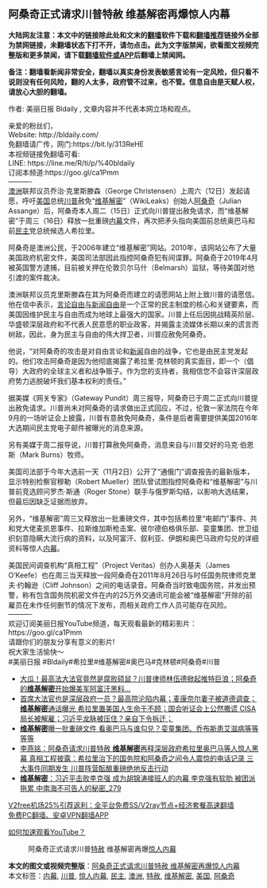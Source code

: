  <h2>阿桑奇正式请求川普特赦 维基解密再爆惊人内幕</h2> <p class="notice"><b>大陆网友注意：本文中的链接除此处和文末的<a href="https://github.com/bannedbook/fanqiang" >翻墙</a>软件下载和<a href="https://github.com/killgcd/justmysocks/blob/master/README.md">翻墙推荐</a>链接外全部为禁网链接，未翻墙状态下打不开，请勿点击。此为文字版禁闻，欲看图文视频完整版和更多禁闻，请下载<a href="https://github.com/bannedbook/fanqiang">翻墙软件或APP</a>后翻墙上禁闻网。</p><p>备注：翻墙看新闻非常安全，翻墙以真实身份发表敏感言论有一定风险，但只看不说则没有任何风险，翻的人太多，政府管不过来，也不管。信息自由是天赋人权，请放心大胆的翻墙。</b></p>  <div class="entry"> <p>作者: 美丽日报 Bldaily , 文章内容并不代表本网立场和观点。</p> <figure></figure> <p>亲爱的粉丝们，<br /> Website: http://bldaily.com/<br /> 免翻墙请广传，网门:https://bit.ly/313ReHE<br /> 本视频链接免翻墙可看:<br /> LINE: https://line.me/R/ti/p/%40bldaily<br /> 订阅本频道:https://goo.gl/ca1Pmm<br /> &#8212;&#8212;&#8212;-<br /> <a href="https://www.bannedbook.org/bnews/tag/%e6%be%b3%e6%b4%b2/" class="st_tag internal_tag" rel="tag" title="标签 澳洲 下的日志">澳洲</a>联邦议员乔治·克里斯滕森（George Christensen）上周六（12日）发起请愿，呼吁<a href="https://www.bannedbook.org/bnews/tag/%e7%be%8e%e5%9b%bd/" class="st_tag internal_tag" rel="tag" title="标签 美国 下的日志">美国</a>总统<a href="https://www.bannedbook.org/bnews/tag/%e5%b7%9d%e6%99%ae/" class="st_tag internal_tag" rel="tag" title="标签 川普 下的日志">川普</a>赦免“<a href="https://www.bannedbook.org/bnews/tag/%e7%bb%b4%e5%9f%ba%e8%a7%a3%e5%af%86/" class="st_tag internal_tag" rel="tag" title="标签 维基解密 下的日志">维基解密</a>”（WikiLeaks）创始人<a href="https://www.bannedbook.org/bnews/tag/%e9%98%bf%e6%a1%91%e5%a5%87/" class="st_tag internal_tag" rel="tag" title="标签 阿桑奇 下的日志">阿桑奇</a>（Julian Assange）后，阿桑奇本人周二（15日）正式向川普提出赦免请求，而“维基解密”于周三（16日）释放一批重磅<span class='wp_keywordlink_affiliate'><a href="https://www.bannedbook.org/bnews/ccpdope/" title="中共高层内幕" target="_blank">内幕</a></span>文件，再次把矛头指向美国前总统奥巴马和前<a href="https://www.bannedbook.org/bnews/tag/%e6%b0%91%e4%b8%bb/" class="st_tag internal_tag" rel="tag" title="标签 民主 下的日志">民主</a>党总统候选人希拉里。</p> <p>阿桑奇是澳洲公民，于2006年建立“维基解密”网站。2010年，该网站公布了大量美国政府机密文件，美国司法部因此指控阿桑奇犯有间谍罪。阿桑奇于2019年4月被英国警方逮捕，目前被关押在伦敦贝尔马什（Belmarsh）监狱，等待美国对他引渡的案件裁决。</p>  <p>澳洲联邦议员克里斯滕森在其为阿桑奇而建立的请愿网站上附上致川普的请愿信。他在信中表示，<span class='wp_keywordlink'><a href="https://www.bannedbook.org/forum2/topic877.html" title="言论自由与新闻自由" target="_blank">言论自由与新闻自由</a></span>是一个正常的民主制度的核心和关键要素，而美国因维护民主与自由而成为地球上最强大的国家。川普上任后因挑战精英阶层、华盛顿深层政府和不代表人民意愿的职业政客，并揭露主流媒体长期以来的谎言而树敌，因此，身为民主与自由的伟大捍卫者，川普应赦免阿桑奇。</p> <p>他说，“对阿桑奇的攻击是对自由言论和<span class='wp_keywordlink_affiliate'><a href="https://www.bannedbook.org/" title="新闻">新闻</a></span>自由的战争，它也是由民主党发起的。他们攻击阿桑奇是因为他彻底揭露了希拉里·克林顿的真实面目，即一个（倡导）大政府的全球主义者和战争贩子。作为您的支持者，我相信您不会容许深层政府势力逃脱破坏我们基本权利的责任。”</p> <p>据美媒《网关专家》（Gateway Pundit）周三报导，阿桑奇已于周二正式向川普提出赦免请求。川普尚未对阿桑奇的请求做出正式回应，不过，伦敦一家法院在今年9月的一场听证会上披露，川普有意赦免阿桑奇，条件是后者需要提供美国2016年大选期间民主党电子邮件被曝光的消息来源。</p>  <p>另有美媒于周二报导说，川普打算赦免阿桑奇，消息来自与川普交好的马克·伯恩斯（Mark Burns）牧师。</p> <p>美国司法部于今年大选前一天（11月2日）公开了“通俄门”调查报告的最新版本，显示特别检察官穆勒（Robert Mueller）团队曾试图指控阿桑奇和“维基解密”与川普前竞选顾问罗杰·斯通（Roger Stone）联手与俄罗斯勾结，以影响大选结果，但最后因缺乏证据而放弃。</p> <p>另外，“维基解密”周三又释放出一批重磅文件，其中包括希拉里“电邮门”事件、共和党大佬麦凯恩事件、拉斯维加斯枪击案、彼尔德伯格俱乐部、娈童集团、世卫组织刻意隐瞒大流行病的资料，以及阿富汗、叙利亚、伊朗和奥巴马政府勾兑的详细资料等惊人<a href="https://www.bannedbook.org/bnews/tag/%E5%86%85%E5%B9%95/" class="st_tag internal_tag" rel="tag" title="标签 内幕 下的日志">内幕</a>。</p>  <p>美国民间调查机构“真相工程”（Project Veritas）创办人奥基夫（James O’Keefe）也在周三当天释放一段阿桑奇在2011年8月26日与时任国务院律师克里夫·约翰逊（Cliff Johnson）之间的电话录音。阿桑奇当时致电国务院，并发出预警，称有包含国务院机密文件在内的25万外交通讯可能会被“维基解密”开除的前雇员在未作任何删节的情况下发布，而相关政府工作人员可能存在风险。<br /> &#8212;&#8212;&#8212;-<br /> 欢迎订阅美丽日报YouTube频道，每天观看最新的精彩影片：https://goo.gl/ca1Pmm<br /> 请跟你们的朋友分享有意义的影片!<br /> 祝大家生活愉快～<br /> #美丽日报 #Bldaily#希拉里#维基解密#奥巴马#克林顿#阿桑奇#川普</p> <ul class='op-related-articles' title='相关阅读'> <li><a href='https://www.bannedbook.org/bnews/comments/20201219/1450887.html' target='_blank'>大瓜！最高法大法官竟然是腐败硕鼠？川普律师林伍德掀起推特巨浪；阿桑奇的<b>维基解密</b>开始爆美军阿富汗黑料…</a></li> <li><a href='https://www.bannedbook.org/bnews/bannedvideo/20201218/1450412.html' target='_blank'>首席大法官也是深层政府一员？最高院沦陷内幕；麦康奈尔妻子被道德调查；<b>维基解密</b>通话曝光 希拉里置美国人生命于不顾；国会听证会上公然撒谎 CISA 局长被解雇；习近平龙脉被压住？亲自下令拆迁；</a></li> <li><a href='https://www.bannedbook.org/bnews/cnnews/20201218/1450118.html' target='_blank'><b>维基解密</b>曝一批重磅文件 看奥巴马与谁勾兑？娈童集团、乔布斯患艾滋病等等等等</a></li> <li><a href='https://www.bannedbook.org/bnews/comments/20201218/1449979.html' target='_blank'>李燕铭：阿桑奇请求川普特赦 <b>维基解密</b>再释深层政府希拉里奥巴马等人惊人黑幕 真相工程披露：希拉里治下的国务院和阿桑奇之间令人震惊的电话记录 三大事件同期发生 川普阵营酝酿重磅绝地反击行动</a></li> <li><a href='https://www.bannedbook.org/bnews/comments/20201218/1449949.html' target='_blank'><b>维基解密</b>：习近平击败李克强 成为胡锦涛接班人的内幕 李克强有软肋 被团派拖累 中南海不可告人的秘密_279</a></li> </ul> <p class="texttj"> <a href="https://github.com/bannedbook/fanqiang/wiki/V2ray%E6%9C%BA%E5%9C%BA" target="_blank">V2free机场25%引荐返利：全平台免费SS/V2ray节点+经济套餐高速翻墙</a><br/> <a href="https://github.com/bannedbook/fanqiang/wiki/%E7%A6%81%E9%97%BB%E7%BD%91%E5%AE%89%E5%8D%93%E7%BF%BB%E5%A2%99%E6%96%B0%E9%97%BBAPP" target="_blank">免费PC翻墙、安卓VPN翻墙APP</a></p><p><a href='https://www.bannedbook.org/bnews/topimagenews/20180409/925596.html' target='_blank'>如何加速观看YouTube？ </a></p> <figure class='op-interactive'><figcaption>阿桑奇正式请求川普<a href="https://www.bannedbook.org/bnews/tag/%E7%89%B9%E8%B5%A6/" class="st_tag internal_tag" rel="tag" title="标签 特赦 下的日志">特赦</a> 维基解密再爆<a href="https://www.bannedbook.org/bnews/tag/%e6%83%8a%e4%ba%ba%e5%86%85%e5%b9%95/" class="st_tag internal_tag" rel="tag" title="标签 惊人内幕 下的日志">惊人内幕</a></figcaption></figure> </p> <a name='sharetosocial'></a>       <div><b>本文的图文或视频完整版</b>：<a href='https://www.bannedbook.org/bnews/bannedvideo/20201220/1451620.html'>阿桑奇正式请求川普特赦 维基解密再爆惊人内幕</a></div>  </div><!--END ENTRY--> <div class="postfooter"> <div>本文标签：<a href="https://www.bannedbook.org/bnews/tag/%E5%86%85%E5%B9%95/" rel="tag">内幕</a>, <a href="https://www.bannedbook.org/bnews/tag/%e5%b7%9d%e6%99%ae/" rel="tag">川普</a>, <a href="https://www.bannedbook.org/bnews/tag/%e6%83%8a%e4%ba%ba%e5%86%85%e5%b9%95/" rel="tag">惊人内幕</a>, <a href="https://www.bannedbook.org/bnews/tag/%e6%b0%91%e4%b8%bb/" rel="tag">民主</a>, <a href="https://www.bannedbook.org/bnews/tag/%e6%be%b3%e6%b4%b2/" rel="tag">澳洲</a>, <a href="https://www.bannedbook.org/bnews/tag/%E7%89%B9%E8%B5%A6/" rel="tag">特赦</a>, <a href="https://www.bannedbook.org/bnews/tag/%e7%bb%b4%e5%9f%ba%e8%a7%a3%e5%af%86/" rel="tag">维基解密</a>, <a href="https://www.bannedbook.org/bnews/tag/%e7%be%8e%e5%9b%bd/" rel="tag">美国</a>, <a href="https://www.bannedbook.org/bnews/tag/%e9%98%bf%e6%a1%91%e5%a5%87/" rel="tag">阿桑奇</a></div>  </div><!--END POSTFOOTER--> 